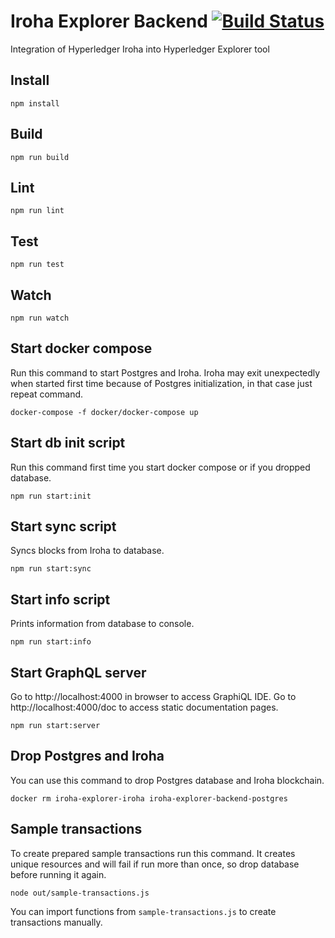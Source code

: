 # Iroha Explorer Backend [![Build Status](https://travis-ci.org/turuslan/iroha-explorer-backend.svg?branch=master)](https://travis-ci.org/turuslan/iroha-explorer-backend)

Integration of Hyperledger Iroha into Hyperledger Explorer tool

## Install

    npm install

## Build

    npm run build

## Lint

    npm run lint

## Test

    npm run test

## Watch

    npm run watch

## Start docker compose
Run this command to start Postgres and Iroha.
Iroha may exit unexpectedly when started first time because of Postgres initialization, in that case just repeat command.

    docker-compose -f docker/docker-compose up

## Start db init script
Run this command first time you start docker compose or if you dropped database.

    npm run start:init

## Start sync script
Syncs blocks from Iroha to database.

    npm run start:sync

## Start info script
Prints information from database to console.

    npm run start:info

## Start GraphQL server
Go to http://localhost:4000 in browser to access GraphiQL IDE.
Go to http://localhost:4000/doc to access static documentation pages.

    npm run start:server

## Drop Postgres and Iroha
You can use this command to drop Postgres database and Iroha blockchain.

    docker rm iroha-explorer-iroha iroha-explorer-backend-postgres

## Sample transactions
To create prepared sample transactions run this command.
It creates unique resources and will fail if run more than once, so drop database before running it again.

    node out/sample-transactions.js

You can import functions from `sample-transactions.js` to create transactions manually.
